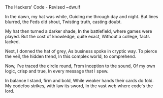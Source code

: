 The Hackers' Code - Revised
~dwulf

In the dawn, my hat was white,
Guiding me through day and night.
But lines blurred, the Feds did shout,
Twisting truth, casting doubt.

My hat then turned a darker shade,
In the battlefield, where games were played.
But the cost of knowledge, quite exact,
Without a college, facts lacked.

Next, I donned the hat of grey,
As business spoke in cryptic way.
To pierce the veil, the hidden trend,
In this complex world, to comprehend.

Now, I've traced the circle round,
From inception to the sound,
Of my own logic, crisp and true,
In every message that I spew.

In balance I stand, firm and bold,
While weaker hands their cards do fold.
My codefoo strikes, with law its sword,
In the vast web where code's the lord.
